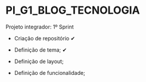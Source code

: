 # PI_G1_BLOG_TECNOLOGIA
Projeto integrador: 
  1º Sprint 
  - Criação de repositório ✔
    
  - Definição de tema; ✔
    
  - Definição de layout;
    
  - Definição de funcionalidade;
    
